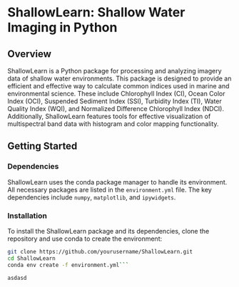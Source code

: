 # ShallowLearn: Shallow Water Imaging in Python

## Overview

ShallowLearn is a Python package for processing and analyzing imagery data of shallow water environments. This package is designed to provide an efficient and effective way to calculate common indices used in marine and environmental science. These include Chlorophyll Index (CI), Ocean Color Index (OCI), Suspended Sediment Index (SSI), Turbidity Index (TI), Water Quality Index (WQI), and Normalized Difference Chlorophyll Index (NDCI). Additionally, ShallowLearn features tools for effective visualization of multispectral band data with histogram and color mapping functionality.

## Getting Started

### Dependencies

ShallowLearn uses the conda package manager to handle its environment. All necessary packages are listed in the `environment.yml` file. The key dependencies include `numpy`, `matplotlib`, and `ipywidgets`.

### Installation

To install the ShallowLearn package and its dependencies, clone the repository and use conda to create the environment:

```bash
git clone https://github.com/yourusername/ShallowLearn.git
cd ShallowLearn
conda env create -f environment.yml```

asdasd
